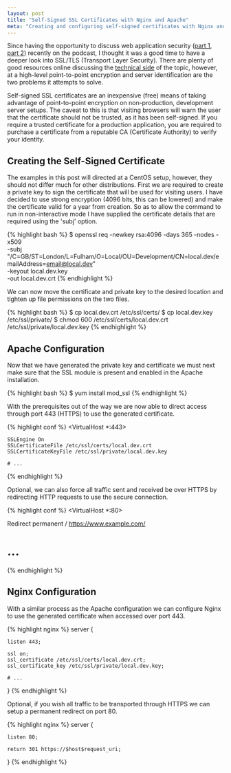 ```yaml
---
layout: post
title: "Self-Signed SSL Certificates with Nginx and Apache"
meta: "Creating and configuring self-signed certificates with Nginx and Apache."
---
```


Since having the opportunity to discuss web application security ([part 1](http://threedevsandamaybe.com/posts/web-application-security-part-1/), [part 2](http://threedevsandamaybe.com/posts/web-application-security-part-2/)) recently on the podcast, I thought it was a good time to have a deeper look into SSL/TLS (Transport Layer Security).
There are plenty of good resources online discussing the [technical side](http://www.youtube.com/watch?v=iQsKdtjwtYI) of the topic, however, at a high-level point-to-point encryption and server identification are the two problems it attempts to solve.
<!--more-->

Self-signed SSL certificates are an inexpensive (free) means of taking advantage of point-to-point encryption on non-production, development server setups.
The caveat to this is that visiting browsers will warn the user that the certificate should not be trusted, as it has been self-signed.
If you require a trusted certificate for a production application, you are required to purchase a certificate from a reputable CA (Certificate Authority) to verify your identity.

## Creating the Self-Signed Certificate

The examples in this post will directed at a CentOS setup, however, they should not differ much for other distributions.
First we are required to create a private key to sign the certificate that will be used for visiting users.
I have decided to use strong encryption (4096 bits, this can be lowered) and make the certificate valid for a year from creation.
So as to allow the command to run in non-interactive mode I have supplied the certificate details that are required using the 'subj' option.

{% highlight bash %}
$ openssl req -newkey rsa:4096 -days 365 -nodes -x509 \
    -subj "/C=GB/ST=London/L=Fulham/O=Local/OU=Development/CN=local.dev/emailAddress=email@local.dev" \
    -keyout local.dev.key \
    -out local.dev.crt
{% endhighlight %}

We can now move the certificate and private key to the desired location and tighten up file permissions on the two files.

{% highlight bash %}
$ cp local.dev.crt /etc/ssl/certs/
$ cp local.dev.key /etc/ssl/private/
$ chmod 600 /etc/ssl/certs/local.dev.crt /etc/ssl/private/local.dev.key
{% endhighlight %}

## Apache Configuration

Now that we have generated the private key and certificate we must next make sure that the SSL module is present and enabled in the Apache installation.

{% highlight bash %}
$ yum install mod_ssl
{% endhighlight %}

With the prerequisites out of the way we are now able to direct access through port 443 (HTTPS) to use the generated certificate.

{% highlight conf %}
<VirtualHost *:443>

    SSLEngine On
    SSLCertificateFile /etc/ssl/certs/local.dev.crt
    SSLCertificateKeyFile /etc/ssl/private/local.dev.key

    # ...

</VirtualHost>
{% endhighlight %}

Optional, we can also force all traffic sent and received be over HTTPS by redirecting HTTP requests to use the secure connection.

{% highlight conf %}
<VirtualHost *:80>

   Redirect permanent / https://www.example.com/

   # ...

</VirtualHost>
{% endhighlight %}

## Nginx Configuration

With a similar process as the Apache configuration we can configure Nginx to use the generated certificate when accessed over port 443.

{% highlight nginx %}
server {

    listen 443;

    ssl on;
    ssl_certificate /etc/ssl/certs/local.dev.crt;
    ssl_certificate_key /etc/ssl/private/local.dev.key;

    # ...

}
{% endhighlight %}

Optional, if you wish all traffic to be transported through HTTPS we can setup a permanent redirect on port 80.

{% highlight nginx %}
server {

    listen 80;

    return 301 https://$host$request_uri;

}
{% endhighlight %}
